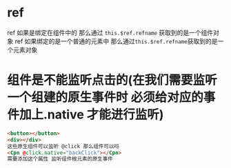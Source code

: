 # ref

ref 如果是绑定在组件中的 那么通过 `this.$ref.refname` 获取到的是一个组件对象
ref 如果绑定的是一个普通的元素中 那么通过`this.$ref.refname`获取到的是一个元素对象

# 组件是不能监听点击的(在我们需要监听一个组建的原生事件时 必须给对应的事件加上.native 才能进行监听)

```html
<button></button>
<div></div>
这些原生组件可以监听 @click 那么组件可以吗
<Cpn @click.native="backClick"></Cpn>
需要添加这个属性 监听组件根元素的原生事件
```
